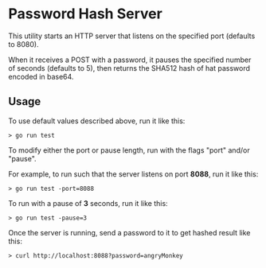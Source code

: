 # Password Hash Server

This utility starts an HTTP server that listens on the specified port (defaults to 8080).

When it receives a POST with a password, it pauses the specified number of seconds (defaults to 5), then returns the SHA512 hash of hat password encoded in base64.

## Usage

To use default values described above, run it like this:
```shell
> go run test
```
To modify either the port or pause length, run with the flags "port" and/or "pause".

For example, to run such that the server listens on port **8088**, run it like this:
```shell
> go run test -port=8088
```
To run with a pause of **3** seconds, run it like this:
```shell
> go run test -pause=3
```

Once the server is running, send a password to it to get hashed result like this:
```shell
> curl http://localhost:8088?password=angryMonkey
```
